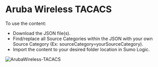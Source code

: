 # Aruba Wireless TACACS
To use the content:
- Download the JSON file(s).
- Find/replace all Source Categories within the JSON with your own Source Category (Ex: sourceCategory=yourSourceCategory).
- Import the content to your desired folder location in Sumo Logic.

![ArubaWireless-TACACS](Screenshots/ArubaWireless-TACACS.png)